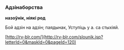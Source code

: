 ### Адзінаборства
**назоўнік, ніякі род**

Бой адзін на адзін; паядынак, Уступіць у а. са стыхіяй.

<a rel="author">[http://rv-blr.com/](http://rv-blr.com/slounik.jsp?letterId=0&maskId=0&pageId=120)</a>
